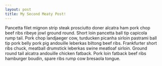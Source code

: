 ```yaml
---
layout: post
title: My Second Meaty Post!
---
```


Pancetta filet mignon strip steak prosciutto doner alcatra ham pork chop beef ribs ribeye jowl ground round. Short loin pancetta ball tip capicola rump tail. Pork chop landjaeger cow, turducken picanha sirloin pastrami ball tip pork belly pork pig andouille leberkas biltong beef ribs. Frankfurter short ribs chuck, meatball drumstick leberkas swine meatloaf sirloin. Ground round tail alcatra andouille chicken fatback. Pork loin fatback beef ribs hamburger boudin, spare ribs rump cow
bresaola tongue.
